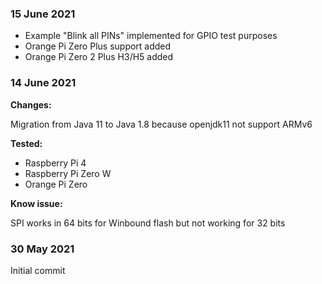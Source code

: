 ### 15 June 2021
* Example "Blink all PINs" implemented for GPIO test purposes
* Orange Pi Zero Plus support added
* Orange Pi Zero 2 Plus H3/H5 added

### 14 June 2021

**Changes:**

Migration from Java 11 to Java 1.8 because openjdk11 not support ARMv6

**Tested:**

* Raspberry Pi 4
* Raspberry Pi Zero W
* Orange Pi Zero

**Know issue:**

SPI works in 64 bits for Winbound flash but not working for 32 bits

### 30 May 2021
Initial commit
